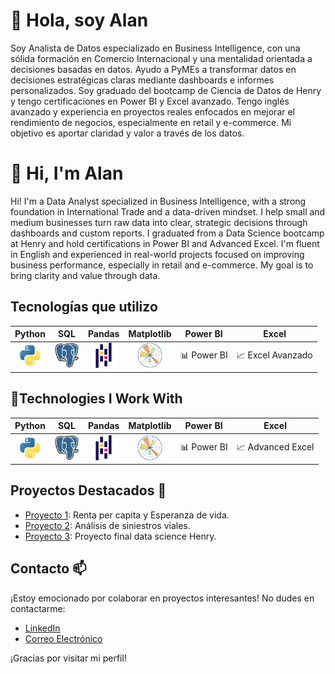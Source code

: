 # 👋 Hola, soy Alan

Soy Analista de Datos especializado en Business Intelligence, con una sólida formación en Comercio Internacional y una mentalidad orientada a decisiones basadas en datos. Ayudo a PyMEs a transformar datos en decisiones estratégicas claras mediante dashboards e informes personalizados. Soy graduado del bootcamp de Ciencia de Datos de Henry y tengo certificaciones en Power BI y Excel avanzado. Tengo inglés avanzado y experiencia en proyectos reales enfocados en mejorar el rendimiento de negocios, especialmente en retail y e-commerce. Mi objetivo es aportar claridad y valor a través de los datos.

# 👋 Hi, I'm Alan

Hi! I'm a Data Analyst specialized in Business Intelligence, with a strong foundation in International Trade and a data-driven mindset. I help small and medium businesses turn raw data into clear, strategic decisions through dashboards and custom reports. I graduated from a Data Science bootcamp at Henry and hold certifications in Power BI and Advanced Excel. I'm fluent in English and experienced in real-world projects focused on improving business performance, especially in retail and e-commerce. My goal is to bring clarity and value through data.

## Tecnologías que utilizo

|                                                              Python                                                              |                                                                  SQL                                                                  |                                                              Pandas                                                              |                                                                  Matplotlib                                                                  |   Power BI  |       Excel       |
| :------------------------------------------------------------------------------------------------------------------------------: | :-----------------------------------------------------------------------------------------------------------------------------------: | :------------------------------------------------------------------------------------------------------------------------------: | :------------------------------------------------------------------------------------------------------------------------------------------: | :---------: | :---------------: |
| <img src="https://raw.githubusercontent.com/devicons/devicon/master/icons/python/python-original.svg" alt="Python" width="40" /> | <img src="https://raw.githubusercontent.com/devicons/devicon/master/icons/postgresql/postgresql-original.svg" alt="SQL" width="40" /> | <img src="https://raw.githubusercontent.com/devicons/devicon/master/icons/pandas/pandas-original.svg" alt="Pandas" width="40" /> | <img src="https://raw.githubusercontent.com/devicons/devicon/master/icons/matplotlib/matplotlib-original.svg" alt="Matplotlib" width="40" /> | 📊 Power BI | 📈 Excel Avanzado |


## 🔧Technologies I Work With

|                                                              Python                                                              |                                                                  SQL                                                                  |                                                              Pandas                                                              |                                                                  Matplotlib                                                                  |   Power BI  |       Excel       |
| :------------------------------------------------------------------------------------------------------------------------------: | :-----------------------------------------------------------------------------------------------------------------------------------: | :------------------------------------------------------------------------------------------------------------------------------: | :------------------------------------------------------------------------------------------------------------------------------------------: | :---------: | :---------------: |
| <img src="https://raw.githubusercontent.com/devicons/devicon/master/icons/python/python-original.svg" alt="Python" width="40" /> | <img src="https://raw.githubusercontent.com/devicons/devicon/master/icons/postgresql/postgresql-original.svg" alt="SQL" width="40" /> | <img src="https://raw.githubusercontent.com/devicons/devicon/master/icons/pandas/pandas-original.svg" alt="Pandas" width="40" /> | <img src="https://raw.githubusercontent.com/devicons/devicon/master/icons/matplotlib/matplotlib-original.svg" alt="Matplotlib" width="40" /> | 📊 Power BI | 📈 Advanced Excel |




## Proyectos Destacados 🚀

- [Proyecto 1](https://github.com/alanguev1/Renta-per-c-pita-y-Esperanza-de-vida): Renta per capita y Esperanza de vida.
- [Proyecto 2](https://github.com/alanguev1/proyecto-individual-2): Análisis de siniestros viales.
- [Proyecto 3](https://github.com/alanguev1/proyecto-final): Proyecto final data science Henry.

## Contacto 📫

¡Estoy emocionado por colaborar en proyectos interesantes! No dudes en contactarme:

- [LinkedIn](https://www.linkedin.com/in/alanguev1/)
- [Correo Electrónico](alanguevara409@gmail.com)

¡Gracias por visitar mi perfil!

